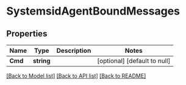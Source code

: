 # SystemsidAgentBoundMessages

## Properties
Name | Type | Description | Notes
------------ | ------------- | ------------- | -------------
**Cmd** | **string** |  | [optional] [default to null]

[[Back to Model list]](../README.md#documentation-for-models) [[Back to API list]](../README.md#documentation-for-api-endpoints) [[Back to README]](../README.md)


